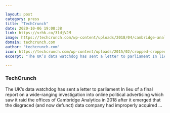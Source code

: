 ```yaml
---

layout: post
category: press
title: "TechCrunch"
date: 2020-10-06 19:08:38
link: https://vrhk.co/3ldjVJM
image: https://techcrunch.com/wp-content/uploads/2018/04/cambridge-analytica-user-data.png?w=753
domain: techcrunch.com
author: "techcrunch.com"
icon: https://techcrunch.com/wp-content/uploads/2015/02/cropped-cropped-favicon-gradient.png?w=180
excerpt: "The UK’s data watchdog has sent a letter to parliament In lieu of a final report on a wide-ranging investigation into online political advertising which saw it raid the offices of Cambridge Analytica in 2018 after it emerged that the disgraced (and now defunct) data company had improperly acquired …"

---
```


### TechCrunch

The UK’s data watchdog has sent a letter to parliament In lieu of a final report on a wide-ranging investigation into online political advertising which saw it raid the offices of Cambridge Analytica in 2018 after it emerged that the disgraced (and now defunct) data company had improperly acquired …